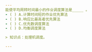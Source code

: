 ```yaml
---
能使平均周转时间最小的作业调度算法是_____ 。
- ( ) A.计算时间短的作业优先算法 
- ( ) B.响应比最高者优先算法 
- ( ) C.优先数调度算法 
- ( ) D.均衡调度算法

> 知识点：处理机调度。

---
```

